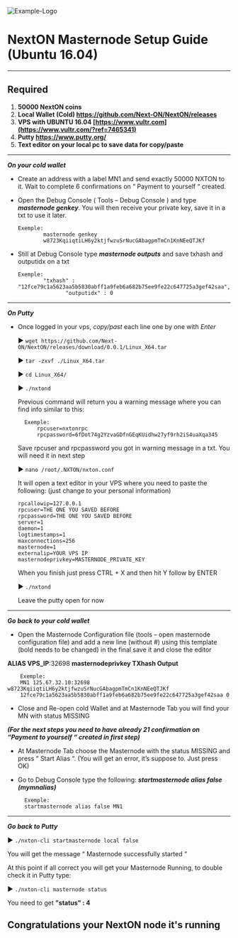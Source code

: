 ![Example-Logo](https://media.discordapp.net/attachments/457174919944339458/458404230601113620/twitter_header.png)
# NextON Masternode Setup Guide (Ubuntu 16.04)
***
## Required
1) **50000 NextON coins**
2) **Local Wallet (Cold) https://github.com/Next-ON/NextON/releases**
3) **VPS with UBUNTU 16.04 [https://www.vultr.com](https://www.vultr.com/?ref=7465341)**
4) **Putty https://www.putty.org/**
5) **Text editor on your local pc to save data for copy/paste**
***

***On your cold wallet***
* Create an address with a label MN1 and send exactly 50000 NXTON to it. Wait to complete 6 confirmations on “ Payment to yourself “ created.

* Open the Debug Console ( Tools – Debug Console ) and type ***masternode genkey***.
You will then receive your private key, save it in a txt to use it later.
  ```
  Exemple:
          masternode genkey
          w8723KqiiqtiLH6y2ktjfwzuSrNucGAbagpmTmCn1KnNEeQTJKf
* Still at Debug Console type ***masternode outputs*** and save txhash and outputidx on a txt
  ```
  Exemple:
          "txhash" : "12fce79c1a5623aa5b5830abff1a9feb6a682b75ee9fe22c647725a3gef42saa",
		         "outputidx" : 0
***
***On Putty***

* Once logged in your vps, *copy/past* each line one by one with *Enter*

	:arrow_forward: `wget https://github.com/Next-ON/NextON/releases/download/0.0.1/Linux_X64.tar`

	:arrow_forward: `tar -zxvf ./Linux_X64.tar`

	:arrow_forward: `cd Linux_X64/`

	:arrow_forward: `./nxtond`

	Previous command will return you a warning message where you can find info similar to this:

		Exemple:
			rpcuser=nxtonrpc
			rpcpassword=6fDot74g2YzvaGDfnGEqKUidhw27yf9rh2iS4uaXqa345

	Save rpcuser and rpcpassword you got in warning message in a txt. You will need it in next step

	:arrow_forward: `nano /root/.NXTON/nxton.conf`

	It will open a text editor in your VPS where you need to paste the following:
	(just change to your personal information)

	```
	rpcallowip=127.0.0.1
	rpcuser=THE ONE YOU SAVED BEFORE
  	rpcpassword=THE ONE YOU SAVED BEFORE
	server=1
	daemon=1
	logtimestamps=1
	maxconnections=256
	masternode=1
	externalip=YOUR VPS IP
	masternodeprivkey=MASTERNODE_PRIVATE_KEY
	```
	When you finish just press CTRL + X and then hit Y follow by ENTER

	:arrow_forward: `./nxtond`

	Leave the putty open for now
***
***Go back to your cold wallet***

* Open the Masternode Configuration file (tools – open masternode configuration file) and add a new line (without #) using this template (bold needs to be changed) in the final save it and close the editor

**ALIAS VPS_IP**:32698 **masternodeprivkey TXhash Output**

		Exemple:
		MN1 125.67.32.10:32698 w8723KqiiqtiLH6y2ktjfwzuSrNucGAbagpmTmCn1KnNEeQTJKf
		12fce79c1a5623aa5b5830abff1a9feb6a682b75ee9fe22c647725a3gef42saa 0

* Close and Re-open cold Wallet and at Masternode Tab you will find your MN with status MISSING

***(For the next steps you need to have already 21 confirmation on “Payment to yourself “ created in first step)***

* At Masternode Tab choose the Masternode with the status MISSING and press “ Start Alias “.
	(You will get an error, it’s suppose to. Just press OK)

* Go to Debug Console type the following: ***startmasternode alias false (mymnalias)***

		Exemple:
		startmasternode alias false MN1

***
***Go back to Putty***

   :arrow_forward: `./nxton-cli startmasternode local false`

You will get the message “ Masternode successfully started “

At this point if all correct you will get your Masternode Running, to double check it in Putty type:

   :arrow_forward: `./nxton-cli masternode status`

You need to get **"status" : 4**

## Congratulations your NextON node it's running

